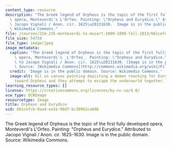 ```yaml
---
content_type: resource
description: "The Greek legend of Orpheus is the topic of the first fully developed\
  \ opera, Monteverdi's L'Orfeo. Painting: \"Orpheus and Eurydice.\" Attributed to\
  \ Jacopo Vignali / Anon. cir. 1625\u20131630.  Image is in the public domain. Source:\
  \ Wikimedia Commons."
file: /courses/21m-235-monteverdi-to-mozart-1600-1800-fall-2013/661cefcb9aa4ee1e90d7bc30962ca046_21m-235f13.jpg
file_size: 54754
file_type: image/jpeg
image_metadata:
  caption: "The Greek legend of Orpheus is the topic of the first fully developed\
    \ opera, Monteverdi's _L'Orfeo_. Painting: \"Orpheus and Eurydice.\" Attributed\
    \ to Jacopo Vignali / Anon. cir. 1625\u20131630. (Image is in the public domain.\
    \ Source: [Wikimedia Commons](http://commons.wikimedia.org/wiki/File:Jacopo_Vignali_-_Orph%C3%A9e_et_Eurydice.jpg).)"
  credit: 'Image is in the public domain. Source: Wikimedia Commons.'
  image-alt: Oil on canvas painting depicting a demon reaching for Eurydice who reaches
    toward Orpheus and they attempt to escape the underworld together.
learning_resource_types: []
license: https://creativecommons.org/licenses/by-nc-sa/4.0/
ocw_type: OCWImage
resourcetype: Image
title: Orpheus and Eurydice
uid: 661cefcb-9aa4-ee1e-90d7-bc30962ca046
---
```

The Greek legend of Orpheus is the topic of the first fully developed opera, Monteverdi's L'Orfeo. Painting: "Orpheus and Eurydice." Attributed to Jacopo Vignali / Anon. cir. 1625–1630.  Image is in the public domain. Source: Wikimedia Commons.